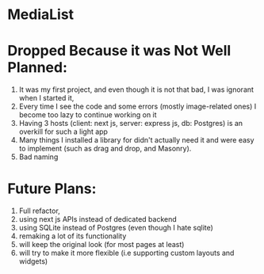 # MediaList
 # Dropped Because it was Not Well Planned:
1. It was my first project, and even though it is not that bad, I was ignorant when I started it,
2. Every time I see the code and some errors (mostly image-related ones) I become too lazy to continue working on it
3. Having 3 hosts (client: next js, server: express js, db: Postgres) is an overkill for such a light app
4. Many things I installed a library for didn't actually need it and were easy to implement (such as drag and drop, and Masonry).
5. Bad naming

# Future Plans:
1. Full refactor,
2. using next js APIs instead of dedicated backend
3. using SQLite instead of Postgres (even though I hate sqlite)
4. remaking a lot of its functionality
5. will keep the original look (for most pages at least)
6. will try to make it more flexible (i.e supporting custom layouts and widgets)
